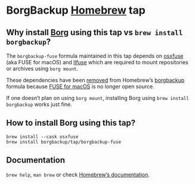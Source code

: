 # BorgBackup [Homebrew](https://brew.sh/) tap

## Why install [Borg](https://www.borgbackup.org/) using this tap vs `brew install borgbackup`?

The `borgbackup-fuse` formula maintained in this tap depends on [osxfuse](https://formulae.brew.sh/cask/osxfuse) (aka FUSE for macOS) and [llfuse](https://github.com/python-llfuse/python-llfuse/) which are required to mount repositories or archives using `borg mount`.

These dependencies have been [removed](https://github.com/Homebrew/homebrew-core/commit/8c2f17e3b653347ada86d353243e2d6b6cb10fda#diff-4a25217474a5eb61d0776ab4cabc43b42689bc7b3efaaed400f799631dcec71f) from Homebrew’s [borgbackup](https://formulae.brew.sh/formula/borgbackup) formula because [FUSE for macOS](https://osxfuse.github.io/) is no longer open source.

If one doesn’t plan on using `borg mount`, installing Borg using `brew install borgbackup` works just fine.

## How to install Borg using this tap?

```shell
brew install --cask osxfuse
brew install borgbackup/tap/borgbackup-fuse
```

## Documentation

`brew help`, `man brew` or check [Homebrew’s documentation](https://docs.brew.sh).
